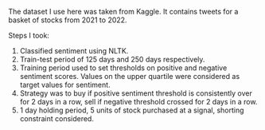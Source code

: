 The dataset I use here was taken from Kaggle. It contains tweets for a basket of stocks from 2021 to 2022.

Steps I took:
1. Classified sentiment using NLTK.
2. Train-test period of 125 days and 250 days respectively.
3. Training period used to set thresholds on positive and negative sentiment scores. Values on the upper quartile were considered as target values for sentiment.
4. Strategy was to buy if positive sentiment threshold is consistently over for 2 days in a row, sell if negative threshold crossed for 2 days in a row.
5. 1 day holding period, 5 units of stock purchased at a signal, shorting constraint considered.
